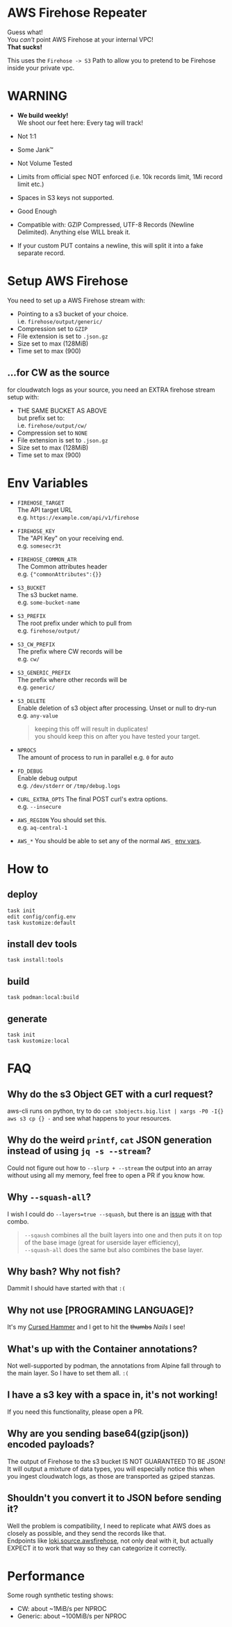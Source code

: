 # AWS Firehose Repeater

Guess what!  
You _can't_ point AWS Firehose at your internal VPC!  
**That sucks!**

This uses the `Firehose -> S3` Path to allow you to pretend to be Firehose inside your private vpc.

# WARNING

* **We build weekly!**   
  We shoot our feet here: Every tag will track! 

* Not 1:1
* Some Jank™
* Not Volume Tested
* Limits from official spec NOT enforced (i.e. 10k records limit, 1Mi record limit etc.)
* Spaces in S3 keys not supported.
* Good Enough
* Compatible with: GZIP Compressed, UTF-8 Records (Newline Delimited). Anything else WILL break it. 
* If your custom PUT contains a newline, this will split it into a fake separate record.

# Setup AWS Firehose

You need to set up a AWS Firehose stream with:

* Pointing to a s3 bucket of your choice.  
  i.e. `firehose/output/generic/`  
* Compression set to `GZIP`
* File extension is set to `.json.gz`
* Size set to max (128MiB)
* Time set to max (900)

## ...for CW as the source

for cloudwatch logs as your source, you need an EXTRA firehose stream setup with:

* THE SAME BUCKET AS ABOVE  
  but prefix set to:  
  i.e. `firehose/output/cw/`
* Compression set to `NONE`
* File extension is set to `.json.gz`
* Size set to max (128MiB)
* Time set to max (900)

# Env Variables

* `FIREHOSE_TARGET`  
  The API target URL  
  e.g. `https://example.com/api/v1/firehose`

* `FIREHOSE_KEY`  
  The "API Key" on your receiving end.  
  e.g. `somesecr3t`

* `FIREHOSE_COMMON_ATR`  
  The Common attributes header  
  e.g. `{"commonAttributes":{}}`

* `S3_BUCKET`  
  The s3 bucket name.  
  e.g. `some-bucket-name`

* `S3_PREFIX`  
  The root prefix under which to pull from  
  e.g. `firehose/output/`

* `S3_CW_PREFIX`  
  The prefix where CW records will be  
  e.g. `cw/`

* `S3_GENERIC_PREFIX`  
  The prefix where other records will be  
  e.g. `generic/`

* `S3_DELETE`  
  Enable deletion of s3 object after processing. Unset or null to dry-run  
  e.g. `any-value`
  > keeping this off will result in duplicates!  
  > you should keep this on after you have tested your target.

* `NPROCS`  
  The amount of process to run in parallel 
  e.g. `0` for auto

* `FD_DEBUG`  
  Enable debug output  
  e.g. `/dev/stderr` or `/tmp/debug.logs`

* `CURL_EXTRA_OPTS`
  The final POST curl's extra options.  
  e.g. `--insecure`

* `AWS_REGION`
  You should set this.  
  e.g. `aq-central-1`

* `AWS_*`
  You should be able to set any of the normal `AWS_` [env vars](https://docs.aws.amazon.com/cli/v1/userguide/cli-configure-envvars.html).

# How to

## deploy

`task init`  
`edit config/config.env`  
`task kustomize:default`  

## install dev tools

`task install:tools`

## build

`task podman:local:build`

## generate

`task init`  
`task kustomize:local`

# FAQ

## Why do the s3 Object GET with a curl request?

aws-cli runs on python, try to do `cat s3objects.big.list | xargs -P0 -I{} aws s3 cp {} -` and see what happens to your resources.

## Why do the weird `printf`, `cat` JSON generation instead of using `jq -s --stream`?

Could not figure out how to `--slurp + --stream` the output into an array without using all my memory, feel free to open a PR if you know how.  

## Why `--squash-all`?

I wish I could do `--layers=true --squash`, but there is an [issue](https://github.com/containers/podman/issues/20824) with that combo.  
> `--sqaush` combines all the built layers into one and then puts it on top of the base image (great for userside layer efficiency),  
> `--squash-all` does the same but also combines the base layer.

## Why bash? Why not fish?

Dammit I should have started with that `:(`

## Why not use **[PROGRAMING LANGUAGE]**?

It's my [Cursed Hammer](https://loststeak.com/if-programming-languages-were-weapons/#bash) and I get to hit the ~~thumbs~~ _Nails_ I see!

## What's up with the Container annotations?

Not well-supported by podman, the annotations from Alpine fall through to the main layer. So I have to set them all. `:(`

## I have a s3 key with a space in, it's not working!

If you need this functionality, please open a PR.

## Why are you sending base64(gzip(json)) encoded payloads?

The output of Firehose to the s3 bucket IS NOT GUARANTEED TO BE JSON!  
It will output a mixture of data types, you will especially notice this when you ingest cloudwatch logs, as those are transported as gziped stanzas.

## Shouldn't you convert it to JSON before sending it?

Well the problem is compatibility, I need to replicate what AWS does as closely as possible, and they send the records like that.  
Endpoints like [loki.source.awsfirehose](https://grafana.com/docs/alloy/latest/reference/components/loki/loki.source.awsfirehose/), not only deal with it, but actually EXPECT it to work that way so they can categorize it correctly.

# Performance

Some rough synthetic testing shows:
* CW: about ~1MiB/s per NPROC
* Generic: about ~100MiB/s per NPROC
